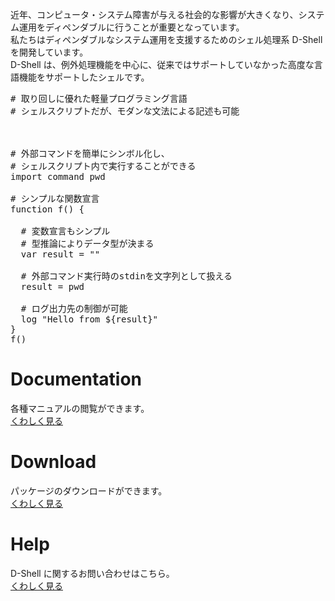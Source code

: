 近年、コンピュータ・システム障害が与える社会的な影響が大きくなり、システム運用をディペンダブルに行うことが重要となっています。  
私たちはディペンダブルなシステム運用を支援するためのシェル処理系 D-Shell を開発しています。  
D-Shell は、例外処理機能を中心に、従来ではサポートしていなかった高度な言語機能をサポートしたシェルです。

<pre class="toolbar:0 lang:scala decode:true">
# 取り回しに優れた軽量プログラミング言語
# シェルスクリプトだが、モダンな文法による記述も可能



# 外部コマンドを簡単にシンボル化し、
# シェルスクリプト内で実行することができる
import command pwd

# シンプルな関数宣言
function f() {

  # 変数宣言もシンプル
  # 型推論によりデータ型が決まる
  var result = ""

  # 外部コマンド実行時のstdinを文字列として扱える
  result = pwd

  # ログ出力先の制御が可能
  log "Hello from ${result}"
}
f()
</pre>

# Documentation
各種マニュアルの閲覧ができます。  
[くわしく見る](docs/)

# Download
パッケージのダウンロードができます。  
[くわしく見る](download/)

# Help
D-Shell に関するお問い合わせはこちら。  
[くわしく見る](support/)
